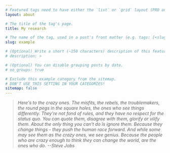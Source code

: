 ```yaml
---
# Featured tags need to have either the `list` or `grid` layout (PRO only).
layout: about

# The title of the tag's page.
title: My research

# The name of the tag, used in a post's front matter (e.g. tags: [<slug>]).
slug: example

# (Optional) Write a short (~150 characters) description of this featured tag.
# description: > 

# (Optional) You can disable grouping posts by date.
# no_groups: true

# Exclude this example category from the sitemap.
# DON'T USE THIS SETTING IN YOUR CATEGORIES!
sitemap: false
---
```


> <em>Here's to the crazy ones. The misfits, the rebels, the troublemakers, the round pegs in the square holes, the ones who see things differently. They're not fond of rules, and they have no respect for the status quo. You can quote them, disagree with them, glorify or vilify them. About the only thing you can't do is ignore them. Because they change things - they push the human race forward. And while some may see them as the crazy ones, we see genius. Because the people who are crazy enough to think they can change the world, are the ones who do. --Steve Jobs</em>

